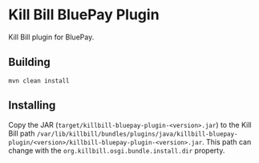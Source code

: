 # Kill Bill BluePay Plugin

Kill Bill plugin for BluePay.

## Building
`mvn clean install`

## Installing
Copy the JAR (`target/killbill-bluepay-plugin-<version>.jar`) to the Kill Bill path `/var/lib/killbill/bundles/plugins/java/killbill-bluepay-plugin/<version>/killbill-bluepay-plugin-<version>.jar`. This path can change with the `org.killbill.osgi.bundle.install.dir` property.